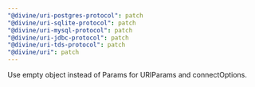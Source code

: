 ```yaml
---
"@divine/uri-postgres-protocol": patch
"@divine/uri-sqlite-protocol": patch
"@divine/uri-mysql-protocol": patch
"@divine/uri-jdbc-protocol": patch
"@divine/uri-tds-protocol": patch
"@divine/uri": patch
---
```


Use empty object instead of Params for URIParams and connectOptions.
